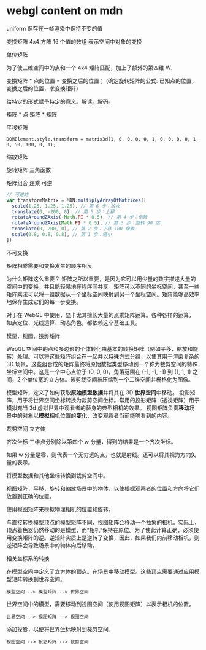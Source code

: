 # webgl content on mdn

uniform 保存在一帧渲染中保持不变的值

变换矩阵
4x4 方阵
16 个值的数组
表示空间中对象的变换

单位矩阵

为了使三维空间中的点和一个 4x4 矩阵匹配，加上了额外的第四维 W.

变换矩阵 \* 点的位置 = 变换之后的位置；
(确定旋转矩阵的公式: 已知点的位置，变换之后的位置，求变换矩阵)

给特定的形式赋予特定的意义。解读。解码。

矩阵 \* 点
矩阵 \* 矩阵

平移矩阵

`DOMElement.style.transform = matrix3d(1, 0, 0, 0, 0, 1, 0, 0, 0, 0, 1, 0, 50, 100, 0, 1);`

缩放矩阵

旋转矩阵
三角函数

矩阵组合
连乘
可逆

```js
// 可逆的
var transformMatrix = MDN.multiplyArrayOfMatrices([
  scale(1.25, 1.25, 1.25), // 第 6 步：放大
  translate(0, -200, 0), // 第 5 步：上移
  rotateAroundZAxis(-Math.PI * 0.5), // 第 4 步：倒转
  rotateAroundZAxis(Math.PI * 0.5), // 第 3 步：旋转 90 度
  translate(0, 200, 0), // 第 2 步：下移 100 像素
  scale(0.8, 0.8, 0.8), // 第 1 步：缩小
])
```

不可交换

矩阵相乘需要和变换发生的顺序相反

为什么矩阵这么重要？
矩阵之所以重要，是因为它可以用少量的数字描述大量的空间中的变换，并且能轻易地在程序间共享。矩阵可以不同的坐标空间，甚至一些矩阵乘法可以将一组数据从一个坐标空间映射到另一个坐标空间。矩阵能够高效率地保存生成它们的每一步变换。

对于在 WebGL 中使用，显卡尤其擅长大量的点乘矩阵运算。各种各样的运算，如点定位、光线运算、动态角色，都依赖这个基础工具。

模型，视图，投影矩阵

WebGL 空间中的点和多边形的个体转化由基本的转换矩阵（例如平移，缩放和旋转）处理。可以将这些矩阵组合在一起并以特殊方式分组，以使其用于渲染复杂的 3D 场景。这些组合成的矩阵最终将原始数据类型移动到一个称为裁剪空间的特殊坐标空间中。这是一个中心点位于 (0, 0, 0)，角落范围在 (-1, -1, -1) 到 (1, 1, 1) 之间，2 个单位宽的立方体。该剪裁空间被压缩到一个二维空间并栅格化为图像。

模型矩阵，定义了如何获取**原始模型数据**并将其在 3D **世界空间**中移动。
投影矩阵，用于将世界空间坐标转换为裁剪空间坐标。常用的投影矩阵（透视矩阵）用于模拟充当 3d 虚拟世界中观看者的替身的典型相机的效果。
视图矩阵负责**移动**场景中的对象以**模拟**相机位置的**变化**，改变观察者当前能够看到的内容。

裁剪空间 立方体

齐次坐标
三维点分别除以第四个 w 分量，得到的结果是一个齐次坐标。

如果 w 分量是零，则代表一个无穷远的点，也就是射线。还可以将其视为方向矢量的表示。

将模型数据和其他坐标转换到裁剪空间中。

视图矩阵，平移，旋转和缩放场景中的物体，以使根据观察者的位置和方向将它们放置到正确的位置。

使用视图矩阵来模拟物理相机的位置和旋转。

与直接转换模型顶点的模型矩阵不同，视图矩阵会移动一个抽象的相机。实际上，顶点着色器仍然移动的是模型，而“相机”保持在原位。为了使此计算正确，必须使用变换矩阵的逆。逆矩阵实质上是逆转了变换，因此，如果我们向前移动相机，则逆矩阵会导致场景中的物体向后移动。

相关坐标系的转换

在模型空间中定义了立方体的顶点。在场景中移动模型。这些顶点需要通过应用模型矩阵转换到世界空间。

`模型空间 --> 模型矩阵 --> 世界空间`

世界空间中的模型，需要移动到视图空间（使用视图矩阵）以表示相机的位置。

`世界空间 --> 视图矩阵 --> 视图空间`

添加投影，以便将世界坐标映射到裁剪空间。

`视图空间 --> 投影矩阵 --> 裁剪空间`
